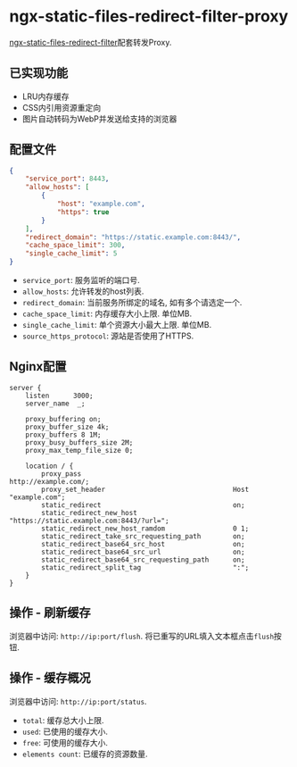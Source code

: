 # ngx-static-files-redirect-filter-proxy

[ngx-static-files-redirect-filter](https://github.com/Srar/ngx-static-files-redirect-filter)配套转发Proxy.

## 已实现功能

* LRU内存缓存
* CSS内引用资源重定向
* 图片自动转码为WebP并发送给支持的浏览器

## 配置文件

```json
{
    "service_port": 8443,
    "allow_hosts": [
        {
            "host": "example.com",
            "https": true
        }
    ],
    "redirect_domain": "https://static.example.com:8443/",
    "cache_space_limit": 300,
    "single_cache_limit": 5
}
```

* `service_port`: 服务监听的端口号.
* `allow_hosts`: 允许转发的host列表.
* `redirect_domain`: 当前服务所绑定的域名, 如有多个请选定一个.
* `cache_space_limit`: 内存缓存大小上限. 单位MB.
* `single_cache_limit`: 单个资源大小最大上限. 单位MB.
* `source_https_protocol`: 源站是否使用了HTTPS.

## Nginx配置

```nginx
server {
    listen      3000;
    server_name  _;

    proxy_buffering on;
    proxy_buffer_size 4k; 
    proxy_buffers 8 1M;
    proxy_busy_buffers_size 2M;
    proxy_max_temp_file_size 0;

    location / {
        proxy_pass                                      http://example.com/;
        proxy_set_header                                Host "example.com";
        static_redirect                                 on;
        static_redirect_new_host                        "https://static.example.com:8443/?url=";
        static_redirect_new_host_ramdom                 0 1;
        static_redirect_take_src_requesting_path        on;
        static_redirect_base64_src_host                 on;
        static_redirect_base64_src_url                  on;
        static_redirect_base64_src_requesting_path      on;
        static_redirect_split_tag                       ":";
    }
}
```

## 操作 - 刷新缓存

浏览器中访问: `http://ip:port/flush`. 将已重写的URL填入文本框点击`flush`按钮.

## 操作 - 缓存概况

浏览器中访问: `http://ip:port/status`.

* `total`: 缓存总大小上限.
* `used`: 已使用的缓存大小.
* `free`: 可使用的缓存大小.
* `elements count`: 已缓存的资源数量.